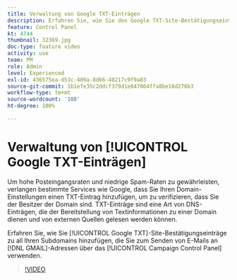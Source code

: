 ```yaml
---
title: Verwaltung von Google TXT-Einträgen
description: Erfahren Sie, wie Sie den Google TXT-Site-Bestätigungseintrag zu Subdomains hinzufügen, die zum Senden von E-Mails an GMAIL-Adressen über das Campaign Control Panel verwendet werden.
feature: Control Panel
kt: 4744
thumbnail: 32369.jpg
doc-type: feature video
activity: use
team: PM
role: Admin
level: Experienced
exl-id: 436575ea-d53c-409a-8d66-48217c9f9a83
source-git-commit: 1b1efe35c2ddcf379d1e847064ffa8be18d276b3
workflow-type: tm+mt
source-wordcount: '108'
ht-degree: 100%

---
```


# Verwaltung von [!UICONTROL Google TXT-Einträgen]

Um hohe Posteingangsraten und niedrige Spam-Raten zu gewährleisten, verlangen bestimmte Services wie Google, dass Sie Ihren Domain-Einstellungen einen TXT-Eintrag hinzufügen, um zu verifizieren, dass Sie der Besitzer der Domain sind. TXT-Einträge sind eine Art von DNS-Einträgen, die der Bereitstellung von Textinformationen zu einer Domain dienen und von externen Quellen gelesen werden können.

Erfahren Sie, wie Sie [!UICONTROL Google TXT]-Site-Bestätigungseinträge zu all Ihren Subdomains hinzufügen, die Sie zum Senden von E-Mails an [!DNL GMAIL]-Adressen über das [!UICONTROL Campaign Control Panel] verwenden.

>[!VIDEO](https://video.tv.adobe.com/v/32369?quality=12&learn=0n)
